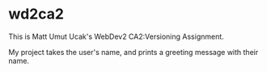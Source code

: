 # wd2ca2

This is Matt Umut Ucak's WebDev2 CA2:Versioning Assignment.

My project takes the user's name, and prints a greeting message with their name.
